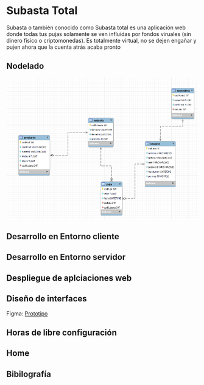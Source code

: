 # Subasta Total
<p>Subasta o también conocido como Subasta total es una aplicación web donde todas tus pujas solamente se ven influidas por fondos viruales (sin dinero físico o criptomonedas). Es totalmente virtual, no se dejen engañar y pujen ahora que la cuenta atrás acaba pronto</p>

## Nodelado
<img src="img/modelado.PNG">

## Desarrollo en Entorno cliente


## Desarrollo en Entorno servidor



## Despliegue de aplciaciones web



## Diseño de interfaces
<p>Figma: <a href="https://www.figma.com/proto/MGazLbzsWFdFpbrXs1uyWc/Prototipo-subasta?node-id=1%3A5&starting-point-node-id=1%3A5">Prototipo</a></p>

## Horas de libre configuración



## Home

## Bibilografía



